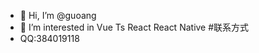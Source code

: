 - 👋 Hi, I’m @guoang
- 👀 I’m interested in Vue Ts React React Native
#联系方式
- QQ:384019118

<!---
guoang6/guoang6 is a ✨ special ✨ repository because its `README.md` (this file) appears on your GitHub profile.
You can click the Preview link to take a look at your changes.
--->
